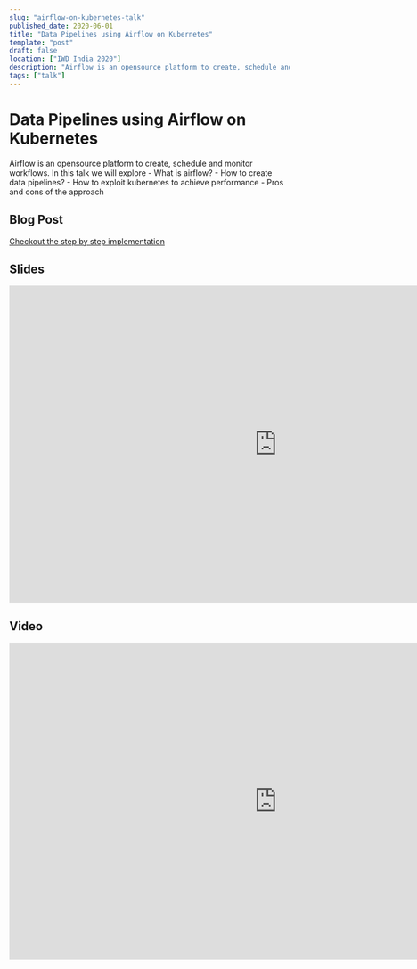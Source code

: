 ```yaml
---
slug: "airflow-on-kubernetes-talk"
published_date: 2020-06-01
title: "Data Pipelines using Airflow on Kubernetes"
template: "post"
draft: false
location: ["IWD India 2020"]
description: "Airflow is an opensource platform to create, schedule and monitor workflows. In this talk we will explore - What is airflow? - How to create data pipelines? - How to exploit kubernetes to achieve performance - Pros and cons of the approach"
tags: ["talk"]
---
```


# Data Pipelines using Airflow on Kubernetes

Airflow is an opensource platform to create, schedule and monitor workflows. In this talk we will explore - What is airflow? - How to create data pipelines? - How to exploit kubernetes to achieve performance - Pros and cons of the approach

## Blog Post

[Checkout the step by step implementation](/blog/airflow-on-kubernetes) 

## Slides

<iframe src="https://docs.google.com/presentation/d/e/2PACX-1vQWueQJmyUtxhpv8t_jznZPQ8Y9of3R5YqTSMvrr3x-IXcuAk6BNXh4OHmy0gYS7JjqeGbALpDs-eKY/embed?start=false&loop=false&delayms=3000" frameborder="0" width="960" height="569" allowfullscreen="true" mozallowfullscreen="true" webkitallowfullscreen="true"></iframe>

## Video

<iframe src="https://www.youtube.com/embed/4VBHUB5jLnk" frameborder="0" width="960" height="569" allowfullscreen="true" mozallowfullscreen="true" webkitallowfullscreen="true"></iframe>










